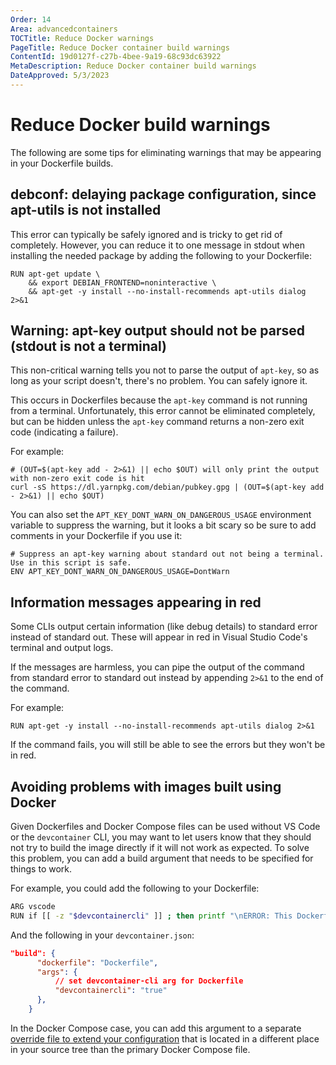 ```yaml
---
Order: 14
Area: advancedcontainers
TOCTitle: Reduce Docker warnings
PageTitle: Reduce Docker container build warnings
ContentId: 19d0127f-c27b-4bee-9a19-68c93dc63922
MetaDescription: Reduce Docker container build warnings
DateApproved: 5/3/2023
---
```

# Reduce Docker build warnings

The following are some tips for eliminating warnings that may be appearing in your Dockerfile builds.

## debconf: delaying package configuration, since apt-utils is not installed

This error can typically be safely ignored and is tricky to get rid of completely. However, you can reduce it to one message in stdout when installing the needed package by adding the following to your Dockerfile:

```docker
RUN apt-get update \
    && export DEBIAN_FRONTEND=noninteractive \
    && apt-get -y install --no-install-recommends apt-utils dialog 2>&1
```

## Warning: apt-key output should not be parsed (stdout is not a terminal)

This non-critical warning tells you not to parse the output of `apt-key`, so as long as your script doesn't, there's no problem. You can safely ignore it.

This occurs in Dockerfiles because the `apt-key` command is not running from a terminal. Unfortunately, this error cannot be eliminated completely, but can be hidden unless the `apt-key` command returns a non-zero exit code (indicating a failure).

For example:

```docker
# (OUT=$(apt-key add - 2>&1) || echo $OUT) will only print the output with non-zero exit code is hit
curl -sS https://dl.yarnpkg.com/debian/pubkey.gpg | (OUT=$(apt-key add - 2>&1) || echo $OUT)
```

You can also set the `APT_KEY_DONT_WARN_ON_DANGEROUS_USAGE` environment variable to suppress the warning, but it looks a bit scary so be sure to add comments in your Dockerfile if you use it:

```docker
# Suppress an apt-key warning about standard out not being a terminal. Use in this script is safe.
ENV APT_KEY_DONT_WARN_ON_DANGEROUS_USAGE=DontWarn
```

## Information messages appearing in red

Some CLIs output certain information (like debug details) to standard error instead of standard out. These will appear in red in Visual Studio Code's terminal and output logs.

If the messages are harmless, you can pipe the output of the command from standard error to standard out instead by appending `2>&1` to the end of the command.

For example:

```docker
RUN apt-get -y install --no-install-recommends apt-utils dialog 2>&1
```

If the command fails, you will still be able to see the errors but they won't be in red.

## Avoiding problems with images built using Docker

Given Dockerfiles and Docker Compose files can be used without VS Code or the `devcontainer` CLI, you may want to let users know that they should not try to build the image directly if it will not work as expected. To solve this problem, you can add a build argument that needs to be specified for things to work.

For example, you could add the following to your Dockerfile:

```bash
ARG vscode
RUN if [[ -z "$devcontainercli" ]] ; then printf "\nERROR: This Dockerfile needs to be built with VS Code !" && exit 1; else printf "VS Code is detected: $devcontainercli"; fi
```

And the following in your `devcontainer.json`:

```json
"build": {
      "dockerfile": "Dockerfile",
      "args": {
          // set devcontainer-cli arg for Dockerfile
          "devcontainercli": "true"
      },
    }
```

In the Docker Compose case, you can add this argument to a separate [override file to extend your configuration](/docs/devcontainers/create-dev-container.md#extend-your-docker-compose-file-for-development) that is located in a different place in your source tree than the primary Docker Compose file.
